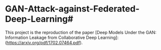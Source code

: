 # GAN-Attack-against-Federated-Deep-Learning#

This project is the reproduction of the paper [Deep Models Under the GAN: Information Leakage from Collaborative Deep Learning]:(https://arxiv.org/pdf/1702.07464.pdf).

